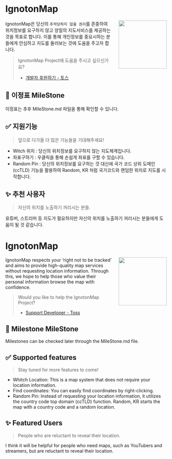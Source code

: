 # IgnotonMap

<img src="./assets/logo.svg" width="150" align="right" style="margin:0 0 0 20px">

IgnotonMap은 당신의 `추적당하지 않을 권리`를 존중하여 위치정보를 요구하지 않고 양질의 지도서비스를 제공하는 것을 목표로 합니다.
이를 통해 개인정보를 중요시하는 분들에게 안심하고 지도를 둘러보는 것에 도움을 주고자 합니다.

> IgnotonMap Project에 도움을 주시고 싶으신가요? <br>
>
> - [개발자 후원하기 - 토스](https://toss.me/jisungeda)

## 🚩 이정표 MileStone

이정표는 추후 MileStone.md 파일을 통해 확인할 수 있니다.

## ✅ 지원기능

> 앞으로 다가올 더 많은 기능들을 기대해주세요!

- Witch 위치 : 당신의 위치정보를 요구하지 않는 지도체계입니다.
- 좌표구하기 : 우클릭을 통해 손쉽게 좌표를 구할 수 있습니다.
- Random Pin : 당신의 위치정보를 요구하는 것 대신에 국가 코드 상위 도메인 (ccTLD) 기능을 활용하여
Random, KR 처럼 국가코드와 랜덤한 위치로 지도를 시작합니다.

## ✨ 추천 사용자

> 자신의 위치를 노출하기 꺼리시는 분들.

유튜버, 스트리머 등 지도가 필요하지만 자신의 위치를 노출하기 꺼리시는 분들에게 도움이 될 것 같습니다.




# IgnotonMap

<img src="./assets/logo.svg" width="150" align="right" style="margin:0 0 0 20px">

IgnotonMap respects your ‘right not to be tracked’ and aims to provide high-quality map services without requesting location information.
Through this, we hope to help those who value their personal information browse the map with confidence.

> Would you like to help the IgnotonMap Project? <br>
>
> - [Support Developer - Toss](https://toss.me/jisungeda)

## 🚩 Milestone MileStone

Milestones can be checked later through the MileStone.md file.

## ✅ Supported features

> Stay tuned for more features to come!

- Whitch Location: This is a map system that does not require your location information.
- Find coordinates: You can easily find coordinates by right-clicking.
- Random Pin: Instead of requesting your location information, it utilizes the country code top domain (ccTLD) function.
Random, KR starts the map with a country code and a random location.

## ✨ Featured Users

> People who are reluctant to reveal their location.

I think it will be helpful for people who need maps, such as YouTubers and streamers, but are reluctant to reveal their location.
